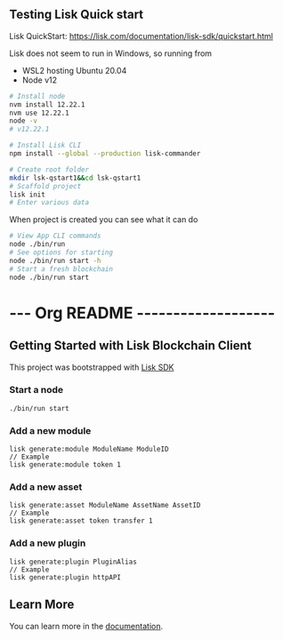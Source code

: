 ## Testing Lisk Quick start

Lisk QuickStart: https://lisk.com/documentation/lisk-sdk/quickstart.html

Lisk does not seem to run in Windows, so running from

* WSL2 hosting Ubuntu 20.04
* Node v12

```bash
# Install node
nvm install 12.22.1
nvm use 12.22.1
node -v
# v12.22.1

# Install Lisk CLI
npm install --global --production lisk-commander

# Create root folder
mkdir lsk-qstart1&&cd lsk-qstart1
# Scaffold project
lisk init
# Enter various data
```

When project is created you can see what it can do

```bash
# View App CLI commands
node ./bin/run
# See options for starting
node ./bin/run start -h
# Start a fresh blockchain
node ./bin/run start
```

# --- Org README -------------------
## Getting Started with Lisk Blockchain Client

This project was bootstrapped with [Lisk SDK](https://github.com/LiskHQ/lisk-sdk)

### Start a node
```
./bin/run start
```

### Add a new module
```
lisk generate:module ModuleName ModuleID
// Example
lisk generate:module token 1
```

### Add a new asset
```
lisk generate:asset ModuleName AssetName AssetID
// Example
lisk generate:asset token transfer 1
```

### Add a new plugin
```
lisk generate:plugin PluginAlias
// Example
lisk generate:plugin httpAPI
```

## Learn More

You can learn more in the [documentation](https://lisk.io/documentation/lisk-sdk/index.html).
